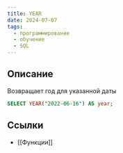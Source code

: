 ```yaml
---
title: YEAR
date: 2024-07-07
tags:
  - программирование
  - обучение
  - SQL
---
```


## Описание
Возвращает год для указанной даты

```sql
SELECT YEAR("2022-06-16") AS year;
```

## Ссылки
- [[Функции]]
